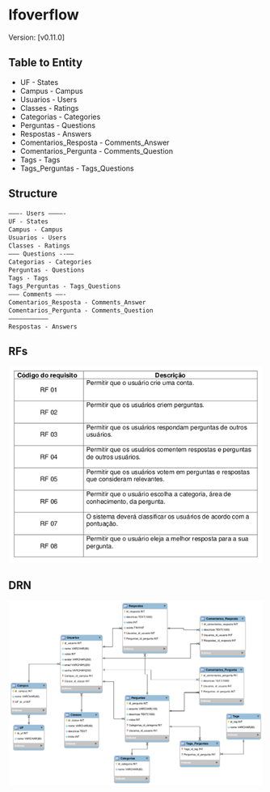 # Ifoverflow

Version: [v0.11.0]

## Table to Entity  

- UF - States  
- Campus - Campus  
- Usuarios - Users  
- Classes - Ratings  
- Categorias - Categories  
- Perguntas - Questions  
- Respostas - Answers  
- Comentarios_Resposta - Comments_Answer  
- Comentarios_Pergunta - Comments_Question  
- Tags - Tags  
- Tags_Perguntas - Tags_Questions  

## Structure
```
———- Users ————-
UF - States
Campus - Campus
Usuarios - Users
Classes - Ratings
——— Questions --——
Categorias - Categories
Perguntas - Questions
Tags - Tags
Tags_Perguntas - Tags_Questions
——— Comments ——-
Comentarios_Resposta - Comments_Answer
Comentarios_Pergunta - Comments_Question
———————————
Respostas - Answers  
```

## RFs

![RFs](./rfs.png)  

## DRN

![DRN](./DRN.png)  
